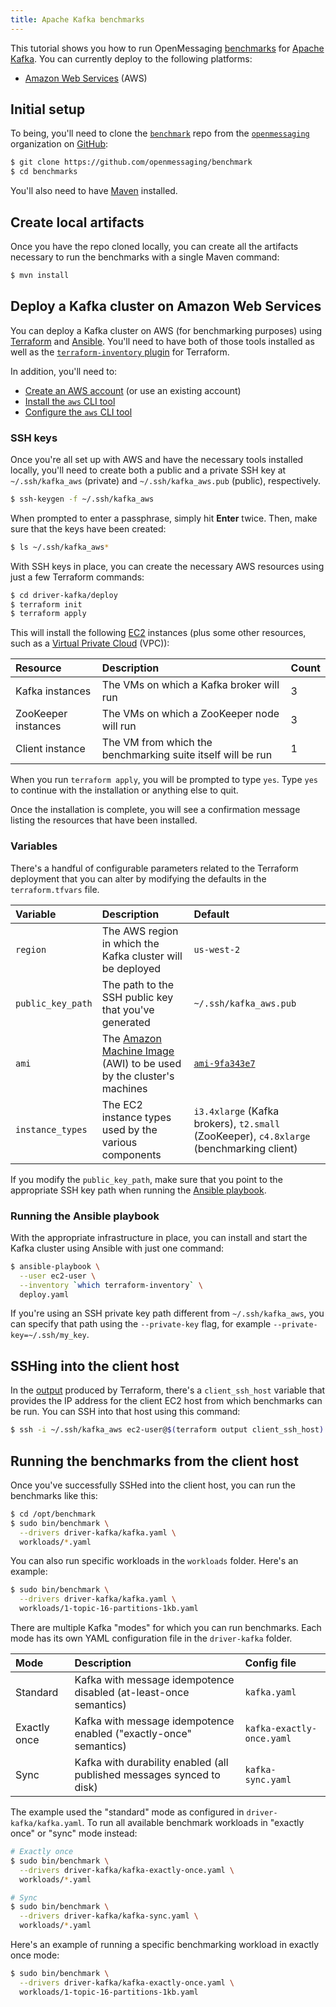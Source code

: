 ```yaml
---
title: Apache Kafka benchmarks
---
```


This tutorial shows you how to run OpenMessaging [benchmarks](..) for [Apache Kafka](https://kafka.apache.org). You can currently deploy to the following platforms:

* [Amazon Web Services](#deploy-a-kafka-cluster-on-amazon-web-services) (AWS)

## Initial setup

To being, you'll need to clone the [`benchmark`](https://github.com/openmessaging/benchmark) repo from the [`openmessaging`](https://github.com/openmessaging) organization on [GitHub](https://github.com):

```bash
$ git clone https://github.com/openmessaging/benchmark
$ cd benchmarks
```

You'll also need to have [Maven](https://maven.apache.org/install.html) installed.

## Create local artifacts

Once you have the repo cloned locally, you can create all the artifacts necessary to run the benchmarks with a single Maven command:

```bash
$ mvn install
```

## Deploy a Kafka cluster on Amazon Web Services

You can deploy a Kafka cluster on AWS (for benchmarking purposes) using [Terraform](https://terraform.io/) and [Ansible](http://docs.ansible.com/ansible/latest/intro_installation.html). You'll need to have both of those tools installed as well as the [`terraform-inventory` plugin](https://github.com/adammck/terraform-inventory) for Terraform.

In addition, you'll need to:

* [Create an AWS account](https://aws.amazon.com/account/) (or use an existing account)
* [Install the `aws` CLI tool](https://aws.amazon.com/cli/)
* [Configure the `aws` CLI tool](http://docs.aws.amazon.com/cli/latest/userguide/cli-chap-getting-started.html)

### SSH keys

Once you're all set up with AWS and have the necessary tools installed locally, you'll need to create both a public and a private SSH key at `~/.ssh/kafka_aws` (private) and `~/.ssh/kafka_aws.pub` (public), respectively.

```bash
$ ssh-keygen -f ~/.ssh/kafka_aws
```

When prompted to enter a passphrase, simply hit **Enter** twice. Then, make sure that the keys have been created:

```bash
$ ls ~/.ssh/kafka_aws*
```

With SSH keys in place, you can create the necessary AWS resources using just a few Terraform commands:

```bash
$ cd driver-kafka/deploy
$ terraform init
$ terraform apply
```

This will install the following [EC2](https://aws.amazon.com/ec2) instances (plus some other resources, such as a [Virtual Private Cloud](https://aws.amazon.com/vpc/) (VPC)):

Resource | Description | Count
:--------|:------------|:-----
Kafka instances | The VMs on which a Kafka broker will run | 3
ZooKeeper instances | The VMs on which a ZooKeeper node will run | 3
Client instance | The VM from which the benchmarking suite itself will be run | 1

When you run `terraform apply`, you will be prompted to type `yes`. Type `yes` to continue with the installation or anything else to quit.

Once the installation is complete, you will see a confirmation message listing the resources that have been installed.

### Variables

There's a handful of configurable parameters related to the Terraform deployment that you can alter by modifying the defaults in the `terraform.tfvars` file.

Variable | Description | Default
:--------|:------------|:-------
`region` | The AWS region in which the Kafka cluster will be deployed | `us-west-2`
`public_key_path` | The path to the SSH public key that you've generated | `~/.ssh/kafka_aws.pub`
`ami` | The [Amazon Machine Image](http://docs.aws.amazon.com/AWSEC2/latest/UserGuide/AMIs.html) (AWI) to be used by the cluster's machines | [`ami-9fa343e7`](https://access.redhat.com/articles/3135091)
`instance_types` | The EC2 instance types used by the various components | `i3.4xlarge` (Kafka brokers), `t2.small` (ZooKeeper), `c4.8xlarge` (benchmarking client)

If you modify the `public_key_path`, make sure that you point to the appropriate SSH key path when running the [Ansible playbook](#running-the-ansible-playbook).

### Running the Ansible playbook

With the appropriate infrastructure in place, you can install and start the Kafka cluster using Ansible with just one command:

```bash
$ ansible-playbook \
  --user ec2-user \
  --inventory `which terraform-inventory` \
  deploy.yaml
```

If you're using an SSH private key path different from `~/.ssh/kafka_aws`, you can specify that path using the `--private-key` flag, for example `--private-key=~/.ssh/my_key`.

## SSHing into the client host

In the [output](https://www.terraform.io/intro/getting-started/outputs.html) produced by Terraform, there's a `client_ssh_host` variable that provides the IP address for the client EC2 host from which benchmarks can be run. You can SSH into that host using this command:

```bash
$ ssh -i ~/.ssh/kafka_aws ec2-user@$(terraform output client_ssh_host)
```

## Running the benchmarks from the client host

Once you've successfully SSHed into the client host, you can run the benchmarks like this:

```bash
$ cd /opt/benchmark
$ sudo bin/benchmark \
  --drivers driver-kafka/kafka.yaml \
  workloads/*.yaml
```

You can also run specific workloads in the `workloads` folder. Here's an example:

```bash
$ sudo bin/benchmark \
  --drivers driver-kafka/kafka.yaml \
  workloads/1-topic-16-partitions-1kb.yaml
```

There are multiple Kafka "modes" for which you can run benchmarks. Each mode has its own YAML configuration file in the `driver-kafka` folder.

Mode | Description | Config file
:----|:------------|:-----------
Standard | Kafka with message idempotence disabled (at-least-once semantics) | `kafka.yaml`
Exactly once | Kafka with message idempotence enabled ("exactly-once" semantics) | `kafka-exactly-once.yaml`
Sync | Kafka with durability enabled (all published messages synced to disk) | `kafka-sync.yaml`

The example used the "standard" mode as configured in `driver-kafka/kafka.yaml`. To run all available benchmark workloads in "exactly once" or "sync" mode instead:

```bash
# Exactly once
$ sudo bin/benchmark \
  --drivers driver-kafka/kafka-exactly-once.yaml \
  workloads/*.yaml

# Sync
$ sudo bin/benchmark \
  --drivers driver-kafka/kafka-sync.yaml \
  workloads/*.yaml
```

Here's an example of running a specific benchmarking workload in exactly once mode:

```bash
$ sudo bin/benchmark \
  --drivers driver-kafka/kafka-exactly-once.yaml \
  workloads/1-topic-16-partitions-1kb.yaml
```
